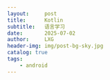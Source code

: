 ```yaml
---
layout:     post
title:      Kotlin
subtitle:   语言学习
date:       2025-07-02
author:     LXG
header-img: img/post-bg-sky.jpg
catalog: true
tags:
    - android
---
```







